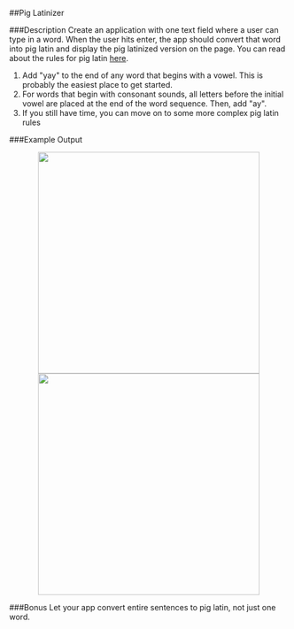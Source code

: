 ##Pig Latinizer

###Description
Create an application with one text field where a user can type in a word. When the user hits enter, the app should convert that word into pig latin and display the pig latinized version on the page. You can read about the rules for pig latin [here](https://en.wikipedia.org/wiki/Pig_Latin#Rules).

1. Add "yay" to the end of any word that begins with a vowel. This is probably the easiest place to get started.
2. For words that begin with consonant sounds, all letters before the initial vowel are placed at the end of the word sequence. Then, add "ay".
3. If you still have time, you can move on to some more complex pig latin rules

###Example Output
<p align="center">
  <img src="https://github.com/upperlinecode/intro-to-swift/blob/master/day-6/images/pl-consonant.png" height="400px" hspace="20">
    <img src="https://github.com/upperlinecode/intro-to-swift/blob/master/day-6/images/pl-vowel.png" height="400px" hspace="20">
</p>


###Bonus
Let your app convert entire sentences to pig latin, not just one word.
